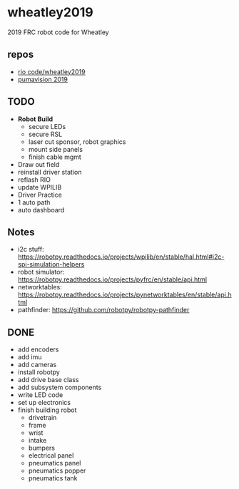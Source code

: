 # wheatley2019
2019 FRC robot code for Wheatley

repos
---
 - [rio code/wheatley2019](https://github.com/pumatech-robotics/wheatley2019)
 - [pumavision 2019](https://github.com/pumatech-robotics/pumavision2019)


TODO
---
 - **Robot Build**
    - secure LEDs
    - secure RSL
    - laser cut sponsor, robot graphics
    - mount side panels
    - finish cable mgmt
 - Draw out field
 - reinstall driver station
 - reflash RIO
 - update WPILIB
 - Driver Practice
 - 1 auto path
 - auto dashboard


Notes
---
  - i2c stuff: https://robotpy.readthedocs.io/projects/wpilib/en/stable/hal.html#i2c-spi-simulation-helpers
  - robot simulator: https://robotpy.readthedocs.io/projects/pyfrc/en/stable/api.html
  - networktables: https://robotpy.readthedocs.io/projects/pynetworktables/en/stable/api.html
  - pathfinder: https://github.com/robotpy/robotpy-pathfinder


DONE
---
 - add encoders
 - add imu
 - add cameras
 - install robotpy
 - add drive base class
 - add subsystem components
 - write LED code
 - set up electronics
 - finish building robot
   - drivetrain
   - frame
   - wrist
   - intake
   - bumpers
   - electrical panel
   - pneumatics panel
   - pneumatics popper
   - pneumatics tank
